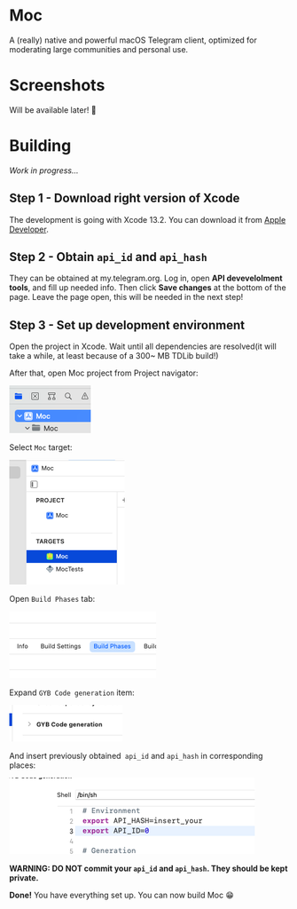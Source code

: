 # Moc
A (really) native and powerful macOS Telegram client, optimized
for moderating large communities and personal use. 

# Screenshots
Will be available later! 📸

# Building

_Work in progress..._

## Step 1 - Download right version of Xcode

The development is going with Xcode 13.2. You can download it from
[Apple Developer](https://developer.apple.com/download/release/).

## Step 2 - Obtain `api_id` and `api_hash`

They can be obtained at my.telegram.org. Log in, open
**API devevelolment tools**, and fill up needed info. Then click **Save changes**
at the bottom of the page. Leave the page open, this will be needed in the next step!

## Step 3 - Set up development environment

Open the project in Xcode. Wait until all dependencies are resolved(it will take a while,
at least because of a 300~ MB TDLib build!)

After that, open Moc project from Project navigator:

![](images/project.png)

Select `Moc` target:

![](images/target.png)

Open `Build Phases` tab:

![](images/build-phases.png)

Expand `GYB Code generation` item:

![](images/gyb-phase.png)

And insert previously obtained` api_id` and `api_hash` in corresponding places:

![](images/env.png)

**WARNING: DO NOT commit your `api_id` and `api_hash`. They should be kept private.**

**Done!** You have everything set up. You can now build Moc 😁
